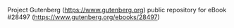 Project Gutenberg (https://www.gutenberg.org) public repository for eBook #28497 (https://www.gutenberg.org/ebooks/28497)
